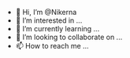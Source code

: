 - 👋 Hi, I’m @Nikerna
- 👀 I’m interested in ...
- 🌱 I’m currently learning ...
- 💞️ I’m looking to collaborate on ...
- 📫 How to reach me ...

<!---
Nikerna/Nikerna is a ✨ special ✨ repository because its `README.md` (this file) appears on your GitHub profile.
You can click the Preview link to take a look at your changes.
--->
